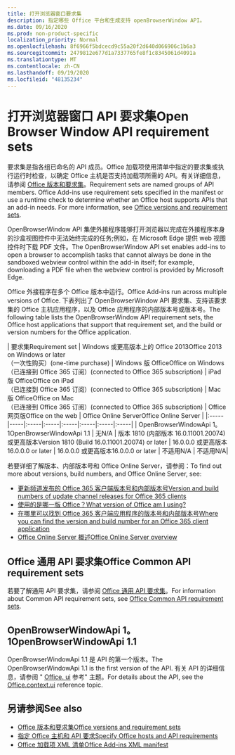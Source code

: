 ```yaml
---
title: 打开浏览器窗口要求集
description: 指定哪些 Office 平台和生成支持 openBrowserWindow API。
ms.date: 09/16/2020
ms.prod: non-product-specific
localization_priority: Normal
ms.openlocfilehash: 8f6966f5bdcecd9c55a20f2d640d066906c1b6a3
ms.sourcegitcommit: 2479812e677d1a7337765fe8f1c8345061d4091a
ms.translationtype: MT
ms.contentlocale: zh-CN
ms.lasthandoff: 09/19/2020
ms.locfileid: "48135234"
---
```

# <a name="open-browser-window-api-requirement-sets"></a><span data-ttu-id="21b9c-103">打开浏览器窗口 API 要求集</span><span class="sxs-lookup"><span data-stu-id="21b9c-103">Open Browser Window API requirement sets</span></span>

<span data-ttu-id="21b9c-p101">要求集是指各组已命名的 API 成员。Office 加载项使用清单中指定的要求集或执行运行时检查，以确定 Office 主机是否支持加载项所需的 API。有关详细信息，请参阅 [Office 版本和要求集](../../develop/office-versions-and-requirement-sets.md)。</span><span class="sxs-lookup"><span data-stu-id="21b9c-p101">Requirement sets are named groups of API members. Office Add-ins use requirement sets specified in the manifest or use a runtime check to determine whether an Office host supports APIs that an add-in needs. For more information, see [Office versions and requirement sets](../../develop/office-versions-and-requirement-sets.md).</span></span>

<span data-ttu-id="21b9c-107">OpenBrowserWindow API 集使外接程序能够打开浏览器以完成在外接程序本身的沙盒视图控件中无法始终完成的任务;例如，在 Microsoft Edge 提供 web 视图控件时下载 PDF 文件。</span><span class="sxs-lookup"><span data-stu-id="21b9c-107">The OpenBrowserWindow API set enables add-ins to open a browser to accomplish tasks that cannot always be done in the sandboxed webview control within the add-in itself; for example, downloading a PDF file when the webview control is provided by Microsoft Edge.</span></span>

<span data-ttu-id="21b9c-108">Office 外接程序在多个 Office 版本中运行。</span><span class="sxs-lookup"><span data-stu-id="21b9c-108">Office Add-ins run across multiple versions of Office.</span></span> <span data-ttu-id="21b9c-109">下表列出了 OpenBrowserWindow API 要求集、支持该要求集的 Office 主机应用程序，以及 Office 应用程序的内部版本号或版本号。</span><span class="sxs-lookup"><span data-stu-id="21b9c-109">The following table lists the OpenBrowserWindow API requirement sets, the Office host applications that support that requirement set, and the build or version numbers for the Office application.</span></span>

|  <span data-ttu-id="21b9c-110">要求集</span><span class="sxs-lookup"><span data-stu-id="21b9c-110">Requirement set</span></span>  | <span data-ttu-id="21b9c-111">Windows 或更高版本上的 Office 2013</span><span class="sxs-lookup"><span data-stu-id="21b9c-111">Office 2013 on Windows or later</span></span><br><span data-ttu-id="21b9c-112">（一次性购买）</span><span class="sxs-lookup"><span data-stu-id="21b9c-112">(one-time purchase)</span></span> | <span data-ttu-id="21b9c-113">Windows 版 Office</span><span class="sxs-lookup"><span data-stu-id="21b9c-113">Office on Windows</span></span><br><span data-ttu-id="21b9c-114">（已连接到 Office 365 订阅）</span><span class="sxs-lookup"><span data-stu-id="21b9c-114">(connected to Office 365 subscription)</span></span> |  <span data-ttu-id="21b9c-115">iPad 版 Office</span><span class="sxs-lookup"><span data-stu-id="21b9c-115">Office on iPad</span></span><br><span data-ttu-id="21b9c-116">（已连接到 Office 365 订阅）</span><span class="sxs-lookup"><span data-stu-id="21b9c-116">(connected to Office 365 subscription)</span></span>  |  <span data-ttu-id="21b9c-117">Mac 版 Office</span><span class="sxs-lookup"><span data-stu-id="21b9c-117">Office on Mac</span></span><br><span data-ttu-id="21b9c-118">（已连接到 Office 365 订阅）</span><span class="sxs-lookup"><span data-stu-id="21b9c-118">(connected to Office 365 subscription)</span></span>  | <span data-ttu-id="21b9c-119">Office 网页版</span><span class="sxs-lookup"><span data-stu-id="21b9c-119">Office on the web</span></span>  |  <span data-ttu-id="21b9c-120">Office Online Server</span><span class="sxs-lookup"><span data-stu-id="21b9c-120">Office Online Server</span></span>  |
|:-----|-----|:-----|:-----|:-----|:-----|:-----|:-----|
| <span data-ttu-id="21b9c-121">OpenBrowserWindowApi 1。1</span><span class="sxs-lookup"><span data-stu-id="21b9c-121">OpenBrowserWindowApi 1.1</span></span>  | <span data-ttu-id="21b9c-122">无</span><span class="sxs-lookup"><span data-stu-id="21b9c-122">N/A</span></span> | <span data-ttu-id="21b9c-123">版本 1810 (内部版本 16.0.11001.20074) 或更高版本</span><span class="sxs-lookup"><span data-stu-id="21b9c-123">Version 1810 (Build 16.0.11001.20074) or later</span></span> | <span data-ttu-id="21b9c-124">16.0.0.0 或更高版本</span><span class="sxs-lookup"><span data-stu-id="21b9c-124">16.0.0.0 or later</span></span> | <span data-ttu-id="21b9c-125">16.0.0.0 或更高版本</span><span class="sxs-lookup"><span data-stu-id="21b9c-125">16.0.0.0 or later</span></span> | <span data-ttu-id="21b9c-126">不适用</span><span class="sxs-lookup"><span data-stu-id="21b9c-126">N/A</span></span> | <span data-ttu-id="21b9c-127">不适用</span><span class="sxs-lookup"><span data-stu-id="21b9c-127">N/A</span></span>|

<span data-ttu-id="21b9c-128">若要详细了解版本、内部版本号和 Office Online Server，请参阅：</span><span class="sxs-lookup"><span data-stu-id="21b9c-128">To find out more about versions, build numbers, and Office Online Server, see:</span></span>

- [<span data-ttu-id="21b9c-129">更新频道发布的 Office 365 客户端版本号和内部版本号</span><span class="sxs-lookup"><span data-stu-id="21b9c-129">Version and build numbers of update channel releases for Office 365 clients</span></span>](https://support.office.com/article/version-and-build-numbers-of-update-channel-releases-ae942449-1fca-4484-898b-a933ea23def7)
- [<span data-ttu-id="21b9c-130">使用的是哪一版 Office？</span><span class="sxs-lookup"><span data-stu-id="21b9c-130">What version of Office am I using?</span></span>](https://support.office.com/article/What-version-of-Office-am-I-using-932788b8-a3ce-44bf-bb09-e334518b8b19)
- [<span data-ttu-id="21b9c-131">在哪里可以找到 Office 365 客户端应用程序的版本号和内部版本号</span><span class="sxs-lookup"><span data-stu-id="21b9c-131">Where you can find the version and build number for an Office 365 client application</span></span>](https://support.office.com/article/version-and-build-numbers-of-update-channel-releases-ae942449-1fca-4484-898b-a933ea23def7)
- [<span data-ttu-id="21b9c-132">Office Online Server 概述</span><span class="sxs-lookup"><span data-stu-id="21b9c-132">Office Online Server overview</span></span>](/officeonlineserver/office-online-server-overview)

## <a name="office-common-api-requirement-sets"></a><span data-ttu-id="21b9c-133">Office 通用 API 要求集</span><span class="sxs-lookup"><span data-stu-id="21b9c-133">Office Common API requirement sets</span></span>

<span data-ttu-id="21b9c-134">若要了解通用 API 要求集，请参阅 [Office 通用 API 要求集](office-add-in-requirement-sets.md)。</span><span class="sxs-lookup"><span data-stu-id="21b9c-134">For information about Common API requirement sets, see [Office Common API requirement sets](office-add-in-requirement-sets.md).</span></span>

## <a name="openbrowserwindowapi-11"></a><span data-ttu-id="21b9c-135">OpenBrowserWindowApi 1。1</span><span class="sxs-lookup"><span data-stu-id="21b9c-135">OpenBrowserWindowApi 1.1</span></span>

<span data-ttu-id="21b9c-136">OpenBrowserWindowApi 1.1 是 API 的第一个版本。</span><span class="sxs-lookup"><span data-stu-id="21b9c-136">The OpenBrowserWindowApi 1.1 is the first version of the API.</span></span> <span data-ttu-id="21b9c-137">有关 API 的详细信息，请参阅 " [Office. ui](/javascript/api/office/office.context.ui) 参考" 主题。</span><span class="sxs-lookup"><span data-stu-id="21b9c-137">For details about the API, see the [Office.context.ui](/javascript/api/office/office.context.ui) reference topic.</span></span>

## <a name="see-also"></a><span data-ttu-id="21b9c-138">另请参阅</span><span class="sxs-lookup"><span data-stu-id="21b9c-138">See also</span></span>

- [<span data-ttu-id="21b9c-139">Office 版本和要求集</span><span class="sxs-lookup"><span data-stu-id="21b9c-139">Office versions and requirement sets</span></span>](../../develop/office-versions-and-requirement-sets.md)
- [<span data-ttu-id="21b9c-140">指定 Office 主机和 API 要求</span><span class="sxs-lookup"><span data-stu-id="21b9c-140">Specify Office hosts and API requirements</span></span>](../../develop/specify-office-hosts-and-api-requirements.md)
- [<span data-ttu-id="21b9c-141">Office 加载项 XML 清单</span><span class="sxs-lookup"><span data-stu-id="21b9c-141">Office Add-ins XML manifest</span></span>](../../develop/add-in-manifests.md)
